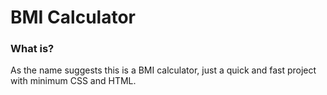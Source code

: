# BMI Calculator
### What is?

As the name suggests this is a BMI calculator, just a quick and fast project with minimum CSS and HTML. 
